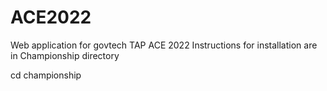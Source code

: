# ACE2022
Web application for govtech TAP ACE 2022
Instructions for installation are in Championship directory

cd championship